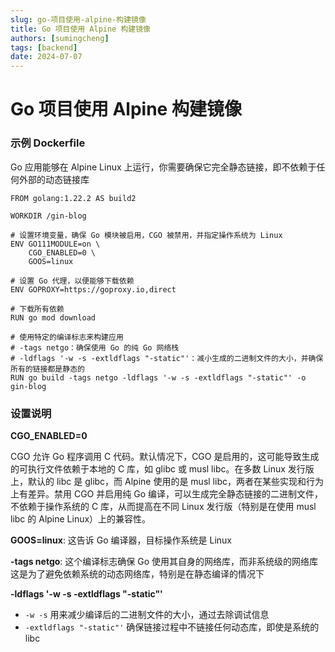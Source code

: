 ```yaml
---
slug: go-项目使用-alpine-构建镜像
title: Go 项目使用 Alpine 构建镜像
authors: [sumingcheng]
tags: [backend]
date: 2024-07-07
---
```


# Go 项目使用 Alpine 构建镜像

### 示例 Dockerfile

Go 应用能够在 Alpine Linux 上运行，你需要确保它完全静态链接，即不依赖于任何外部的动态链接库

```
FROM golang:1.22.2 AS build2
​
WORKDIR /gin-blog
​
# 设置环境变量，确保 Go 模块被启用，CGO 被禁用，并指定操作系统为 Linux
ENV GO111MODULE=on \
    CGO_ENABLED=0 \
    GOOS=linux
​
# 设置 Go 代理，以便能够下载依赖
ENV GOPROXY=https://goproxy.io,direct
​
# 下载所有依赖
RUN go mod download
​
# 使用特定的编译标志来构建应用
# -tags netgo：确保使用 Go 的纯 Go 网络栈
# -ldflags '-w -s -extldflags "-static"'：减小生成的二进制文件的大小，并确保所有的链接都是静态的
RUN go build -tags netgo -ldflags '-w -s -extldflags "-static"' -o gin-blog
```

### 设置说明

**CGO_ENABLED=0**

CGO 允许 Go 程序调用 C 代码。默认情况下，CGO 是启用的，这可能导致生成的可执行文件依赖于本地的 C 库，如 glibc 或 musl libc。在多数 Linux 发行版上，默认的 libc 是 glibc，而 Alpine 使用的是 musl libc，两者在某些实现和行为上有差异。禁用 CGO 并启用纯 Go 编译，可以生成完全静态链接的二进制文件，不依赖于操作系统的 C 库，从而提高在不同 Linux 发行版（特别是在使用 musl libc 的 Alpine Linux）上的兼容性。

**GOOS=linux**: 这告诉 Go 编译器，目标操作系统是 Linux

**-tags netgo**: 这个编译标志确保 Go 使用其自身的网络库，而非系统级的网络库这是为了避免依赖系统的动态网络库，特别是在静态编译的情况下

**-ldflags '-w -s -extldflags "-static"'**

- `-w -s` 用来减少编译后的二进制文件的大小，通过去除调试信息
- `-extldflags "-static"'` 确保链接过程中不链接任何动态库，即使是系统的 libc
